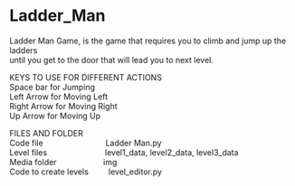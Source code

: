 # Ladder_Man
Ladder Man Game, is the game that requires you to climb and jump up the ladders  
until you get to the door that will lead you to next level.  
  
KEYS TO USE FOR DIFFERENT ACTIONS  
Space bar   for  Jumping  
Left Arrow  for  Moving Left  
Right Arrow for  Moving Right  
Up Arrow    for  Moving Up  
  
FILES AND FOLDER  
Code file&nbsp;&nbsp;&nbsp;&nbsp;&nbsp;&nbsp;&nbsp;&nbsp;&nbsp;&nbsp;&nbsp;&nbsp;&nbsp;&nbsp;&nbsp;&nbsp;&nbsp;&nbsp;&nbsp;&nbsp;&nbsp;&nbsp;&nbsp;&nbsp;&nbsp;&nbsp;&nbsp;&nbsp;Ladder Man.py  
Level files&nbsp;&nbsp;&nbsp;&nbsp;&nbsp;&nbsp;&nbsp;&nbsp;&nbsp;&nbsp;&nbsp;&nbsp;&nbsp;&nbsp;&nbsp;&nbsp;&nbsp;&nbsp;&nbsp;&nbsp;&nbsp;&nbsp;&nbsp;&nbsp;&nbsp;&nbsp;level1_data, level2_data,  level3_data  
Media folder&nbsp;&nbsp;&nbsp;&nbsp;&nbsp;&nbsp;&nbsp;&nbsp;&nbsp;&nbsp;&nbsp;&nbsp;&nbsp;&nbsp;&nbsp;&nbsp;&nbsp;&nbsp;&nbsp;&nbsp;&nbsp;img  
Code to create levels&nbsp;&nbsp;&nbsp;&nbsp;&nbsp;&nbsp;&nbsp;&nbsp;&nbsp;level_editor.py  
